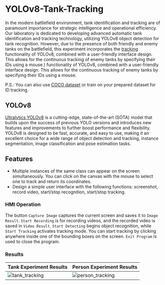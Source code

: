


# YOLOv8-Tank-Tracking
In the modern battlefield environment, tank identification and tracking are of paramount importance for strategic intelligence and operational efficiency. Our laboratory is dedicated to developing advanced automatic tank identification and tracking technology, utilizing YOLOv8 object detection for tank recognition. However, due to the presence of both friendly and enemy tanks on the battlefield, this experiment incorporates the [tracking](https://docs.ultralytics.com/modes/track/) functionality of YOLOv8, combined with a user-friendly interface design. This allows for the continuous tracking of enemy tanks by specifying their IDs using a mouse.) functionality of YOLOv8, combined with a user-friendly interface design. This allows for the continuous tracking of enemy tanks by specifying their IDs using a mouse.

P.S.: You can also use [COCO dataset](https://cocodataset.org/#home) or train on your prepared dataset for ID tracking.

## YOLOv8
[Ultralytics YOLOv8](https://github.com/ultralytics/ultralytics) is a cutting-edge, state-of-the-art (SOTA) model that builds upon the success of previous YOLO versions and introduces new features and improvements to further boost performance and flexibility. YOLOv8 is designed to be fast, accurate, and easy to use, making it an excellent choice for a wide range of object detection and tracking, instance segmentation, image classification and pose estimation tasks.

## Features
* Multiple instances of the same class can appear on the screen simultaneously. You can click on the canvas with the mouse to select one to track and return its coordinates.
* Design a simple user interface with the following functions: screenshot, record video, start/stop recognition, start/stop tracking.

### HMI Operation
The button `Capture Image` captures the current screen and saves it to `Image Result`. `Start Recording` is for recording videos, and the recorded video is saved in `Video Result`. `Start Detecting` begins object recognition, while `Start Tracking` activates tracking mode. You can start tracking by clicking anywhere inside one of the bounding boxes on the screen. `Exit Program` is used to close the program.
  
### Results
| Tank Experiment Results | Person Experiment Results |
| ------------- | ------------- |
| ![tank_tracking](https://github.com/KennyChen880127/YOLOv8-Tank-Tracking/assets/99500847/50a67e71-02c3-4aac-927b-54815b7da0a2) | ![person_tracking](https://github.com/KennyChen880127/YOLOv8-Tank-Tracking/assets/99500847/b3dce3f5-f321-42be-8d26-a7fd24068551) |
